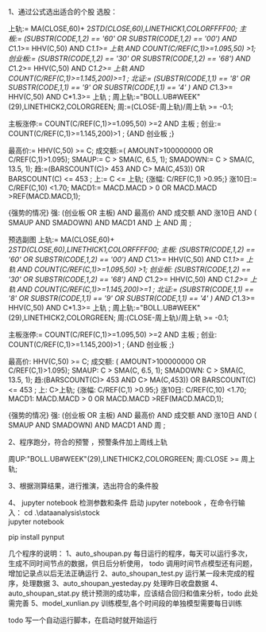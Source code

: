 

1、通过公式选出适合的个股
选股：

上轨:= MA(CLOSE,60)+ 2*STD(CLOSE,60),LINETHICK1,COLORFFFF00;
主板:=  (SUBSTR(CODE,1,2) == '60' OR SUBSTR(CODE,1,2) == '00')  AND C*1.1>= HHV(C,50) AND C*1.1>= 上轨 AND COUNT(C/REF(C,1)>=1.095,50) >1;
创业板:= (SUBSTR(CODE,1,2) == '30' OR SUBSTR(CODE,1,2) == '68')  AND C*1.2>= HHV(C,50)  AND C*1.2>= 上轨 AND COUNT(C/REF(C,1)>=1.145,200)>=1  ;
北证:= (SUBSTR(CODE,1,1) == '8' OR SUBSTR(CODE,1,1) == '9' OR SUBSTR(CODE,1,1) == '4' ) AND C*1.3>= HHV(C,50)   AND C*1.3>= 上轨  ;
周上轨:="BOLL.UB#WEEK"(29),LINETHICK2,COLORGREEN;
周:=(CLOSE-周上轨)/周上轨 >= -0.1;

主板涨停:= COUNT(C/REF(C,1)>=1.095,50) >=2 AND 主板  ;
创业:= COUNT(C/REF(C,1)>=1.145,200)>1 ; {AND 创业板 ;}

最高价:= HHV(C,50) >=  C;
成交额:=( AMOUNT>100000000 OR C/REF(C,1)>1.095);
SMAUP:= C > SMA(C, 6.5, 1);
SMADOWN:=  C > SMA(C, 13.5, 1);
趋:=(BARSCOUNT(C)> 453 AND C> MA(C,453)) OR BARSCOUNT(C) <= 453 ;
上:= C <= 上轨;
{涨幅: C/REF(C,1) >0.95;}
涨10日:= C/REF(C,10) <1.70;
MACD1:= MACD.MACD > 0  OR MACD.MACD >REF(MACD.MACD,1);

{强势的情况}
强: (创业板 OR 主板)
AND 最高价
AND 成交额
AND 涨10日
AND ( SMAUP AND SMADOWN)
AND MACD1
AND 上
AND 周
;

预选副图
上轨:= MA(CLOSE,60)+ 2*STD(CLOSE,60),LINETHICK1,COLORFFFF00;
主板:  (SUBSTR(CODE,1,2) == '60' OR SUBSTR(CODE,1,2) == '00')  AND C*1.1>= HHV(C,50) AND C*1.1>= 上轨 AND COUNT(C/REF(C,1)>=1.095,50) >1;
创业板: (SUBSTR(CODE,1,2) == '30' OR SUBSTR(CODE,1,2) == '68')  AND C*1.2>= HHV(C,50)  AND C*1.2>= 上轨 AND COUNT(C/REF(C,1)>=1.145,200)>=1  ;
北证:= (SUBSTR(CODE,1,1) == '8' OR SUBSTR(CODE,1,1) == '9' OR SUBSTR(CODE,1,1) == '4' ) AND C*1.3>= HHV(C,50)   AND C*1.3>= 上轨  ;
周上轨:="BOLL.UB#WEEK"(29),LINETHICK2,COLORGREEN;
周:(CLOSE-周上轨)/周上轨 >= -0.1;

主板涨停:= COUNT(C/REF(C,1)>=1.095,50) >=2 AND 主板  ;
创业: COUNT(C/REF(C,1)>=1.145,200)>1 ; {AND 创业板 ;}

最高价: HHV(C,50) >=  C;
成交额: ( AMOUNT>100000000 OR C/REF(C,1)>1.095);
SMAUP: C > SMA(C, 6.5, 1);
SMADOWN:  C > SMA(C, 13.5, 1);
趋:(BARSCOUNT(C)> 453 AND C> MA(C,453)) OR BARSCOUNT(C) <= 453 ;
上: C>上轨;
{涨幅: C/REF(C,1) >0.95;}
涨10日: C/REF(C,10) <1.70;
MACD1: MACD.MACD > 0  OR MACD.MACD >REF(MACD.MACD,1);


{强势的情况}
强: (创业板 OR 主板)
AND 最高价
AND 成交额
AND 涨10日
AND ( SMAUP AND SMADOWN)
AND MACD1
AND 周
;

2、程序跑分，符合的预警 ，预警条件加上周线上轨

周UP:"BOLL.UB#WEEK"(29),LINETHICK2,COLORGREEN;
周:CLOSE >= 周上轨;


3、根据测算结果，进行推演，选出符合的条件股



4、 jupyter notebook  检测参数和条件
启动 jupyter notebook ，在命令行输入：
cd .\dataanalysis\stock\
jupyter notebook



pip install pynput 




几个程序的说明：
1、auto_shoupan.py  每日运行的程序，每天可以运行多次，生成不同时间节点的数据，供日后分析使用， todo 调用时间节点模型还有问题，增加记录点以后无法正确运行
2、auto_shoupan_test.py   运行某一段未完成的程序，处理数据
3、auto_shoupan_yesteday.py   处理昨日收盘数据
4、auto_shoupan_stat.py  统计预测的成功率，应该结合回归和值来分析，todo 此处需完善
5、model_xunlian.py   训练模型,各个时间段的单独模型需要每日训练

todo 
写一个自动运行脚本，在启动时就开始运行

